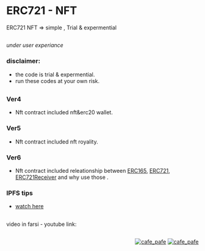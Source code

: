 # ERC721 - NFT
ERC721 NFT => simple , Trial &amp; expermential

##

*under user experiance*
### disclaimer:
  - the code is trial & expermential.
  - run these codes at your own risk.

##

### Ver4 
- Nft contract included nft&erc20 wallet.

### Ver5 
- Nft contract included nft royality.

### Ver6 
- Nft contract included releationship between [ERC165](https://eips.ethereum.org/EIPS/eip-165), [ERC721](https://eips.ethereum.org/EIPS/eip-721), [ERC721Receiver](https://github.com/nibbstack/erc721/blob/master/src/contracts/tokens/erc721-token-receiver.sol) and why use those .

### IPFS tips
- [watch here](https://github.com/mosi-sol/erc721/tree/main/ipfs-tips#different-type-of-ipfs-address-type-for-json-of-nfts)

##

video in farsi - youtube link: 

##

<p align="right"> 
  <a href="https://github.com/mosi-sol/erc721" target="blank">
  <img src="https://img.shields.io/badge/Ver-0.5-blue?style=flat" alt="cafe_pafe" /></a>
  <a href="https://github.com/mosi-sol/erc721" target="blank">
  <img src="https://img.shields.io/badge/License-MIT-orange?style=flat" alt="cafe_pafe" /></a>
</p>
